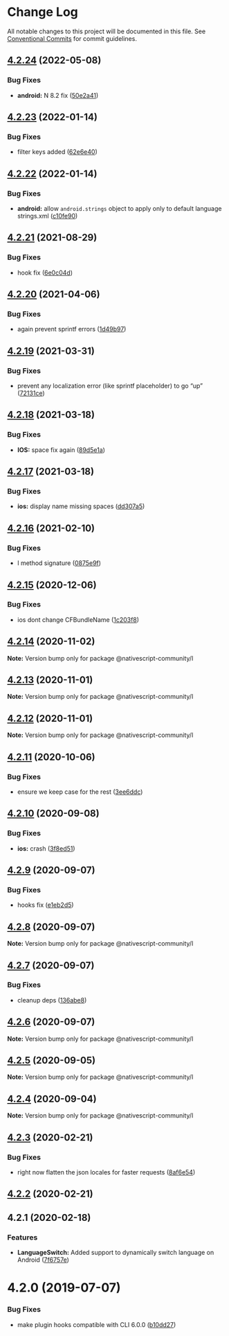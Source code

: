 # Change Log

All notable changes to this project will be documented in this file.
See [Conventional Commits](https://conventionalcommits.org) for commit guidelines.

## [4.2.24](https://github.com/@nativescript-community/l/compare/v4.2.23...v4.2.24) (2022-05-08)


### Bug Fixes

* **android:** N 8.2 fix ([50e2a41](https://github.com/@nativescript-community/l/commit/50e2a41d607e25b01a8d39164fb95c045e310a0e))





## [4.2.23](https://github.com/@nativescript-community/l/compare/v4.2.22...v4.2.23) (2022-01-14)


### Bug Fixes

* filter keys added ([62e6e40](https://github.com/@nativescript-community/l/commit/62e6e4018b4a17a9a0c04ed80f73cec76f49ca26))





## [4.2.22](https://github.com/@nativescript-community/l/compare/v4.2.21...v4.2.22) (2022-01-14)


### Bug Fixes

* **android:** allow `android.strings` object to apply only to default language strings.xml ([c10fe90](https://github.com/@nativescript-community/l/commit/c10fe9064942129ecd2dc9e68ef68c98f0fe5db3))





## [4.2.21](https://github.com/@nativescript-community/l/compare/v4.2.20...v4.2.21) (2021-08-29)


### Bug Fixes

* hook fix ([6e0c04d](https://github.com/@nativescript-community/l/commit/6e0c04d3ee9ceecac0bfd2b4405300b857e86114))





## [4.2.20](https://github.com/@nativescript-community/l/compare/v4.2.19...v4.2.20) (2021-04-06)


### Bug Fixes

* again prevent sprintf errors ([1d49b97](https://github.com/@nativescript-community/l/commit/1d49b97e860a10021fd02ee5edc65053a7f2b750))





## [4.2.19](https://github.com/@nativescript-community/l/compare/v4.2.18...v4.2.19) (2021-03-31)


### Bug Fixes

* prevent any localization error (like sprintf placeholder) to go “up” ([72131ce](https://github.com/@nativescript-community/l/commit/72131ce5fa3e68353a05b4e00c869de9306c77d6))





## [4.2.18](https://github.com/@nativescript-community/l/compare/v4.2.17...v4.2.18) (2021-03-18)


### Bug Fixes

* **IOS:** space fix again ([89d5e1a](https://github.com/@nativescript-community/l/commit/89d5e1ac92b03495ffa84fa12769337a547b1911))





## [4.2.17](https://github.com/@nativescript-community/l/compare/v4.2.16...v4.2.17) (2021-03-18)


### Bug Fixes

* **ios:** display name missing spaces ([dd307a5](https://github.com/@nativescript-community/l/commit/dd307a58145e4765e072377e9a3a551fb7e7ad9d))





## [4.2.16](https://github.com/@nativescript-community/l/compare/v4.2.15...v4.2.16) (2021-02-10)


### Bug Fixes

* l method signature ([0875e9f](https://github.com/@nativescript-community/l/commit/0875e9f12d94b0d920b640ce1238ea098054731d))





## [4.2.15](https://github.com/@nativescript-community/l/compare/v4.2.14...v4.2.15) (2020-12-06)


### Bug Fixes

* ios dont change CFBundleName ([1c203f8](https://github.com/@nativescript-community/l/commit/1c203f80d2a820f3e9e7521346f73455c722adb8))





## [4.2.14](https://github.com/@nativescript-community/l/compare/v4.2.13...v4.2.14) (2020-11-02)

**Note:** Version bump only for package @nativescript-community/l





## [4.2.13](https://github.com/@nativescript-community/l/compare/v4.2.12...v4.2.13) (2020-11-01)

**Note:** Version bump only for package @nativescript-community/l





## [4.2.12](https://github.com/@nativescript-community/l/compare/v4.2.11...v4.2.12) (2020-11-01)

**Note:** Version bump only for package @nativescript-community/l





## [4.2.11](https://github.com/@nativescript-community/l/compare/v4.2.10...v4.2.11) (2020-10-06)


### Bug Fixes

* ensure we keep case for the rest ([3ee6ddc](https://github.com/@nativescript-community/l/commit/3ee6ddcb64085d2a253d86deaf5778335792bf99))





## [4.2.10](https://github.com/@nativescript-community/l/compare/v4.2.9...v4.2.10) (2020-09-08)


### Bug Fixes

* **ios:** crash ([3f8ed51](https://github.com/@nativescript-community/l/commit/3f8ed5193affb9e5b15f7783448615b1f8b8ab90))





## [4.2.9](https://github.com/@nativescript-community/l/compare/v4.2.8...v4.2.9) (2020-09-07)


### Bug Fixes

* hooks fix ([e1eb2d5](https://github.com/@nativescript-community/l/commit/e1eb2d50d9cfb5e130960371f99fb9d65f0c2724))





## [4.2.8](https://github.com/@nativescript-community/l/compare/v4.2.7...v4.2.8) (2020-09-07)

**Note:** Version bump only for package @nativescript-community/l





## [4.2.7](https://github.com/@nativescript-community/l/compare/v4.2.6...v4.2.7) (2020-09-07)


### Bug Fixes

* cleanup deps ([136abe8](https://github.com/@nativescript-community/l/commit/136abe8ba067a0a68987e1baa40bb2e7238d962c))





## [4.2.6](https://github.com/@nativescript-community/l/compare/v4.2.5...v4.2.6) (2020-09-07)

**Note:** Version bump only for package @nativescript-community/l





## [4.2.5](https://github.com/@nativescript-community/l/compare/v4.2.4...v4.2.5) (2020-09-05)

**Note:** Version bump only for package @nativescript-community/l





## [4.2.4](https://github.com/@nativescript-community/l/compare/v4.2.3...v4.2.4) (2020-09-04)

**Note:** Version bump only for package @nativescript-community/l





## [4.2.3](https://github.com/@nativescript-community/l/compare/v4.2.2...v4.2.3) (2020-02-21)


### Bug Fixes

* right now flatten the json locales for faster requests ([8af6e54](https://github.com/@nativescript-community/l/commit/8af6e542ffcda3533db373162cf33adda667c4d4))





## [4.2.2](https://github.com/@nativescript-community/l/compare/v4.1.1...v4.2.2) (2020-02-21)



## 4.2.1 (2020-02-18)


### Features

* **LanguageSwitch:** Added support to dynamically switch language on Android ([7f6757e](https://github.com/@nativescript-community/l/commit/7f6757eebfd056557d36212e7d5b46ac72b67e61))



# 4.2.0 (2019-07-07)


### Bug Fixes

* make plugin hooks compatible with CLI 6.0.0 ([b10dd27](https://github.com/@nativescript-community/l/commit/b10dd271be0d1b4bb0114870bedc8849e80f9746))
